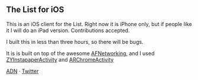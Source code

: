 ## The List for iOS

This is an iOS client for the List. Right now it is iPhone only, but if people like it I will do an iPad version. Contributions accepted.

I built this in less than three hours, so there will be bugs. 

It is is built on top of the awesome [AFNetworking](http://afnetworking.com), and I used [ZYInstapaperActivity](https://github.com/marianoabdala/ZYInstapaperActivity) and [ARChromeActivity](https://github.com/alextrob/ARChromeActivity)

[ADN](http://alpha.app.net/ji) · [Twitter](http://twitter.com/izqui9)